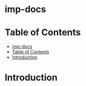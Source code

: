 # imp-docs

# Table of Contents
- [imp-docs](#imp-docs)
- [Table of Contents](#table-of-contents)
- [Introduction](#introduction)

# Introduction